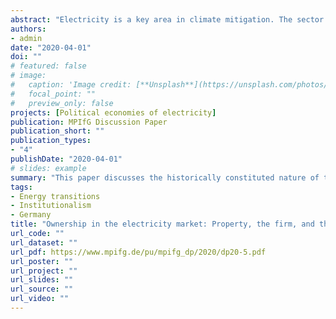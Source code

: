 ```yaml
---
abstract: "Electricity is a key area in climate mitigation. The sector needs to significantly expand while transitioning to renewable production, all in an extremely short timeframe. This paper focuses on ownership and control in the electricity sector in an era of climate change. Borrowing substantially from classical American Institutionalism, heterodox theories and histories of the firm, and legal institutionalism, this paper discusses the historically constituted nature of the categories of property, capital, and the firm and how these literatures provide helpful frameworks for analyzing the recent history and possible futures of electricity sectors. A short discussion of the recent history of the German electricity sector, particularly the large utility RWE, will briefly illustrate the approach. Demands of warming mitigation will require revised notions of ownership and an updated theory of the firm, property, and corporate governance for the Anthropocene."
authors:
- admin
date: "2020-04-01"
doi: ""
# featured: false
# image:
#   caption: 'Image credit: [**Unsplash**](https://unsplash.com/photos/jdD8gXaTZsc)'
#   focal_point: ""
#   preview_only: false
projects: [Political economies of electricity]
publication: MPIfG Discussion Paper
publication_short: ""
publication_types:
- "4"
publishDate: "2020-04-01"
# slides: example
summary: "This paper discusses the historically constituted nature of the categories of property, capital, and the firm and how these literatures provide helpful frameworks for analyzing the recent history and possible futures of electricity sectors."
tags:
- Energy transitions
- Institutionalism
- Germany
title: "Ownership in the electricity market: Property, the firm, and the climate crisis"
url_code: ""
url_dataset: ""
url_pdf: https://www.mpifg.de/pu/mpifg_dp/2020/dp20-5.pdf
url_poster: ""
url_project: ""
url_slides: ""
url_source: ""
url_video: ""
---
```



